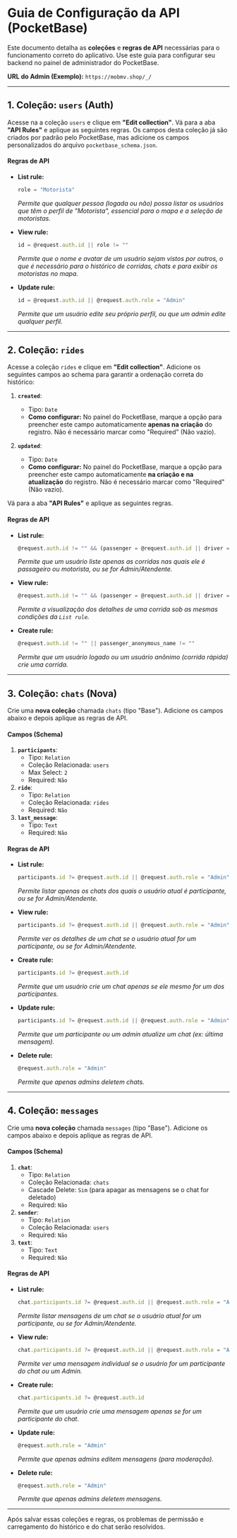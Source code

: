 # Guia de Configuração da API (PocketBase)

Este documento detalha as **coleções** e **regras de API** necessárias para o funcionamento correto do aplicativo. Use este guia para configurar seu backend no painel de administrador do PocketBase.

**URL do Admin (Exemplo):** `https://mobmv.shop/_/`

---

## 1. Coleção: `users` (Auth)

Acesse na a coleção `users` e clique em **"Edit collection"**. Vá para a aba **"API Rules"** e aplique as seguintes regras. Os campos desta coleção já são criados por padrão pelo PocketBase, mas adicione os campos personalizados do arquivo `pocketbase_schema.json`.

#### **Regras de API**

*   **List rule:**
    ```js
    role = "Motorista"
    ```
    *Permite que qualquer pessoa (logada ou não) possa listar os usuários que têm o perfil de "Motorista", essencial para o mapa e a seleção de motoristas.*

*   **View rule:**
    ```js
    id = @request.auth.id || role != ""
    ```
    *Permite que o nome e avatar de um usuário sejam vistos por outros, o que é necessário para o histórico de corridas, chats e para exibir os motoristas no mapa.*

*   **Update rule:**
    ```js
    id = @request.auth.id || @request.auth.role = "Admin"
    ```
    *Permite que um usuário edite seu próprio perfil, ou que um admin edite qualquer perfil.*

---

## 2. Coleção: `rides`

Acesse a coleção `rides` e clique em **"Edit collection"**. Adicione os seguintes campos ao schema para garantir a ordenação correta do histórico:

1.  **`created`**:
    *   Tipo: `Date`
    *   **Como configurar:** No painel do PocketBase, marque a opção para preencher este campo automaticamente **apenas na criação** do registro. Não é necessário marcar como "Required" (Não vazio).

2.  **`updated`**:
    *   Tipo: `Date`
    *   **Como configurar:** No painel do PocketBase, marque a opção para preencher este campo automaticamente **na criação e na atualização** do registro. Não é necessário marcar como "Required" (Não vazio).

Vá para a aba **"API Rules"** e aplique as seguintes regras.

#### **Regras de API**

*   **List rule:**
    ```js
    @request.auth.id != "" && (passenger = @request.auth.id || driver = @request.auth.id || @request.auth.role = "Admin" || @request.auth.role = "Atendente")
    ```
    *Permite que um usuário liste apenas as corridas nas quais ele é passageiro ou motorista, ou se for Admin/Atendente.*

*   **View rule:**
    ```js
    @request.auth.id != "" && (passenger = @request.auth.id || driver = @request.auth.id || @request.auth.role = "Admin" || @request.auth.role = "Atendente")
    ```
    *Permite a visualização dos detalhes de uma corrida sob as mesmas condições da `List rule`.*

* **Create rule:**
  ```js
  @request.auth.id != "" || passenger_anonymous_name != ""
  ```
  *Permite que um usuário logado ou um usuário anônimo (corrida rápida) crie uma corrida.*

---

## 3. Coleção: `chats` (Nova)

Crie uma **nova coleção** chamada `chats` (tipo "Base"). Adicione os campos abaixo e depois aplique as regras de API.

#### **Campos (Schema)**
1.  **`participants`**:
    *   Tipo: `Relation`
    *   Coleção Relacionada: `users`
    *   Max Select: `2`
    *   Required: `Não`
2.  **`ride`**:
    *   Tipo: `Relation`
    *   Coleção Relacionada: `rides`
    *   Required: `Não`
3.  **`last_message`**:
    *   Tipo: `Text`
    *   Required: `Não`

#### **Regras de API**
*   **List rule:**
    ```js
    participants.id ?= @request.auth.id || @request.auth.role = "Admin" || @request.auth.role = "Atendente"
    ```
    *Permite listar apenas os chats dos quais o usuário atual é participante, ou se for Admin/Atendente.*

*   **View rule:**
    ```js
    participants.id ?= @request.auth.id || @request.auth.role = "Admin" || @request.auth.role = "Atendente"
    ```
    *Permite ver os detalhes de um chat se o usuário atual for um participante, ou se for Admin/Atendente.*

*   **Create rule:**
    ```js
    participants.id ?= @request.auth.id
    ```
    *Permite que um usuário crie um chat apenas se ele mesmo for um dos participantes.*

*   **Update rule:**
    ```js
    participants.id ?= @request.auth.id || @request.auth.role = "Admin"
    ```
    *Permite que um participante ou um admin atualize um chat (ex: última mensagem).*

*   **Delete rule:**
    ```js
    @request.auth.role = "Admin"
    ```
    *Permite que apenas admins deletem chats.*

---

## 4. Coleção: `messages`

Crie uma **nova coleção** chamada `messages` (tipo "Base"). Adicione os campos abaixo e depois aplique as regras de API.

#### **Campos (Schema)**
1.  **`chat`**:
    *   Tipo: `Relation`
    *   Coleção Relacionada: `chats`
    *   Cascade Delete: `Sim` (para apagar as mensagens se o chat for deletado)
    *   Required: `Não`
2.  **`sender`**:
    *   Tipo: `Relation`
    *   Coleção Relacionada: `users`
    *   Required: `Não`
3.  **`text`**:
    *   Tipo: `Text`
    *   Required: `Não`

#### **Regras de API**
*   **List rule:**
    ```js
    chat.participants.id ?= @request.auth.id || @request.auth.role = "Admin" || @request.auth.role = "Atendente"
    ```
    *Permite listar mensagens de um chat se o usuário atual for um participante, ou se for Admin/Atendente.*

*   **View rule:**
    ```js
    chat.participants.id ?= @request.auth.id || @request.auth.role = "Admin"
    ```
    *Permite ver uma mensagem individual se o usuário for um participante do chat ou um Admin.*

*   **Create rule:**
    ```js
    chat.participants.id ?= @request.auth.id
    ```
    *Permite que um usuário crie uma mensagem apenas se for um participante do chat.*

*   **Update rule:**
    ```js
    @request.auth.role = "Admin"
    ```
    *Permite que apenas admins editem mensagens (para moderação).*

*   **Delete rule:**
    ```js
    @request.auth.role = "Admin"
    ```
    *Permite que apenas admins deletem mensagens.*

---

Após salvar essas coleções e regras, os problemas de permissão e carregamento do histórico e do chat serão resolvidos.
